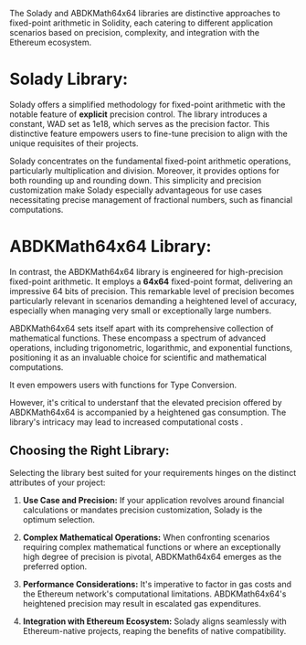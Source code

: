The Solady and ABDKMath64x64 libraries are distinctive approaches to fixed-point arithmetic in Solidity, each catering to different application scenarios based on precision, complexity, and integration with the Ethereum ecosystem.

# **Solady Library:**

Solady offers a simplified methodology for fixed-point arithmetic with the notable feature of __explicit__ precision control. The library introduces a constant,  WAD set as 1e18, which serves as the precision factor. This distinctive feature empowers users to fine-tune precision to align with the unique requisites of their projects.

Solady concentrates on the fundamental fixed-point arithmetic operations, particularly multiplication and division. Moreover, it provides options for both rounding up and rounding down. This simplicity and precision customization make Solady especially advantageous for use cases necessitating precise management of fractional numbers, such as financial computations.


# **ABDKMath64x64 Library:**

In contrast, the ABDKMath64x64 library is engineered for high-precision fixed-point arithmetic. It employs a __64x64__ fixed-point format, delivering an impressive 64 bits of precision. This remarkable level of precision becomes particularly relevant in scenarios demanding a heightened level of accuracy, especially when managing very small or exceptionally large numbers.

ABDKMath64x64 sets itself apart with its comprehensive collection of mathematical functions. These encompass a spectrum of advanced operations, including trigonometric, logarithmic, and exponential functions, positioning it as an invaluable choice for scientific and mathematical computations.

It even empowers users with functions for Type Conversion.

However, it's critical to understanf that the elevated precision offered by ABDKMath64x64 is accompanied by a heightened gas consumption. The library's intricacy may lead to increased computational costs .

## **Choosing the Right Library:**

Selecting the library best suited for your requirements hinges on the distinct attributes of your project:

1. **Use Case and Precision:** If your application revolves around financial calculations or mandates precision customization, Solady is the optimum selection.

2. **Complex Mathematical Operations:** When confronting scenarios requiring complex mathematical functions or where an exceptionally high degree of precision is pivotal, ABDKMath64x64 emerges as the preferred option.

3. **Performance Considerations:** It's imperative to factor in gas costs and the Ethereum network's computational limitations. ABDKMath64x64's heightened precision may result in escalated gas expenditures.

4. **Integration with Ethereum Ecosystem:** Solady aligns seamlessly with Ethereum-native projects, reaping the benefits of native compatibility.
